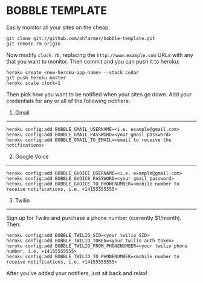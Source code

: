 BOBBLE TEMPLATE
===============

Easily monitor all your sites on the cheap.

    git clone git://github.com/ahfarmer/bobble-template.git
    git remote rm origin

Now modify `clock.rb`, replacing the `http://www.example.com` URLs with any that you want to monitor. Then commit and you can push it to heroku:

    heroku create <new-heroku-app-name> --stack cedar
    git push heroku master
    heroku scale clock=1

Then pick how you want to be notified when your sites go down. Add your credentials for any or all of the following notifiers:


1. Gmail
--------

    heroku config:add BOBBLE_GMAIL_USERNAME=<i.e. example@gmail.com>
    heroku config:add BOBBLE_GMAIL_PASSWORD=<your gmail password>
    heroku config:add BOBBLE_GMAIL_TO_EMAIL=<email to receive the notifications>


2. Google Voice
---------------

    heroku config:add BOBBLE_GVOICE_USERNAME=<i.e. example@gmail.com>
    heroku config:add BOBBLE_GVOICE_PASSWORD=<your gmail password>
    heroku config:add BOBBLE_GVOICE_TO_PHONENUMBER=<mobile number to receive notifications, i.e. +14155555555>


3. Twilio
---------

Sign up for Twilio and purchase a phone number (currently $1/month). Then:

    heroku config:add BOBBLE_TWILIO_SID=<your twilio SID>
    heroku config:add BOBBLE_TWILIO_TOKEN=<your twilio auth token>
    heroku config:add BOBBLE_TWILIO_FROM_PHONENUMBER=<your twilio phone number, i.e. +14155555555>
    heroku config:add BOBBLE_TWILIO_TO_PHONENUMBER=<mobile number to receive notifications, i.e. +14155555555>


After you've added your notifiers, just sit back and relax!


